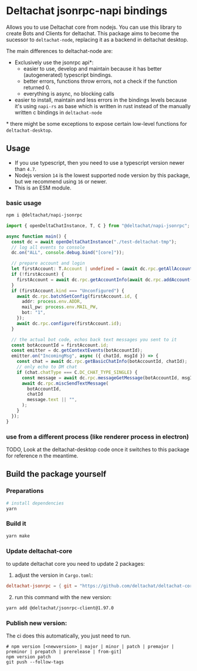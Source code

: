 # Deltachat jsonrpc-napi bindings

Allows you to use Deltachat core from nodejs. You can use this library to create Bots and Clients for deltachat.
This package aims to become the sucessor to `deltachat-node`, replacing it as a backend in deltachat desktop.

The main differences to deltachat-node are:

- Exclusively use the jsonrpc api\*:
  - easier to use, develop and maintain because it has better (autogenerated) typescript bindings.
  - better errors, functions throw errors, not a check if the function returned 0.
  - everything is async, no blocking calls
- easier to install, maintain and less errors in the bindings levels
  because it's using `napi-rs` as base which is written in rust instead of the manually written c bindings in `deltachat-node`

\* there might be some exceptions to expose certain low-level functions for `deltachat-desktop`.

## Usage

- If you use typescript, then you need to use a typescript version newer than `4.7`.
- Nodejs version `14` is the lowest supported node version by this package, but we recommend using `16` or newer.
- This is an ESM module.

### basic usage

```sh
npm i @deltachat/napi-jsonrpc
```

```ts
import { openDeltaChatInstance, T, C } from "@deltachat/napi-jsonrpc";

async function main() {
  const dc = await openDeltaChatInstance("./test-deltachat-tmp");
  // log all events to console
  dc.on("ALL", console.debug.bind("[core]"));

  // prepare account and login
  let firstAccount: T.Account | undefined = (await dc.rpc.getAllAccounts())[0];
  if (!firstAccount) {
    firstAccount = await dc.rpc.getAccountInfo(await dc.rpc.addAccount());
  }
  if (firstAccount.kind === "Unconfigured") {
    await dc.rpc.batchSetConfig(firstAccount.id, {
      addr: process.env.ADDR,
      mail_pw: process.env.MAIL_PW,
      bot: "1",
    });
    await dc.rpc.configure(firstAccount.id);
  }

  // the actual bot code, echos back text messages you sent to it
  const botAccountId = firstAccount.id;
  const emitter = dc.getContextEvents(botAccountId);
  emitter.on("IncomingMsg", async ({ chatId, msgId }) => {
    const chat = await dc.rpc.getBasicChatInfo(botAccountId, chatId);
    // only echo to DM chat
    if (chat.chatType === C.DC_CHAT_TYPE_SINGLE) {
      const message = await dc.rpc.messageGetMessage(botAccountId, msgId);
      await dc.rpc.miscSendTextMessage(
        botAccountId,
        chatId
        message.text || "",
      );
    }
  });
}
```

### use from a different process (like renderer process in electron)

TODO, Look at the deltachat-desktop code once it switches to this package for reference n the meantime.

## Build the package yourself

### Preparations

```sh
# install dependencies
yarn
```

### Build it

```sh
yarn make
```

### Update deltachat-core

to update deltachat core you need to update 2 packages:

1. adjust the version in `Cargo.toml`:

```toml
deltachat-jsonrpc = { git = "https://github.com/deltachat/deltachat-core-rust/", version = "1.97.0" }
```

2. run this command with the new version:

```sh
yarn add @deltachat/jsonrpc-client@1.97.0
```

### Publish new version:

The ci does this automatically, you just need to run.
```
# npm version [<newversion> | major | minor | patch | premajor | preminor | prepatch | prerelease | from-git]
npm version patch
git push --follow-tags
```